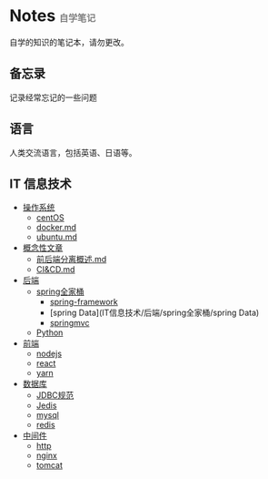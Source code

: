 # Notes <font size=3 color=grey> 自学笔记 </font>

自学的知识的笔记本，请勿更改。

## 备忘录

记录经常忘记的一些问题



## 语言

人类交流语言，包括英语、日语等。



##  IT 信息技术

+  [操作系统](IT信息技术/操作系统)
    +  [centOS](IT信息技术/操作系统/centOS) 
    +  [docker.md](IT信息技术/操作系统/docker.md) 
    +  [ubuntu.md](IT信息技术/操作系统/ubuntu.md) 
+  [概念性文章](IT信息技术/概念性文章) 
    +  [前后端分离概述.md](IT信息技术/概念性文章/前后端分离概述.md) 
    +  [CI&CD.md](IT信息技术/概念性文章/CI&CD.md) 
+  [后端](IT信息技术/后端) 
    +  [spring全家桶](IT信息技术/后端/spring全家桶) 
        +  [spring-framework](IT信息技术/后端/spring全家桶/spring-framework) 
        +  [spring Data](IT信息技术/后端/spring全家桶/spring Data) 
        +  [springmvc](IT信息技术/后端/spring全家桶/springmvc) 
    +  [Python](IT信息技术/后端/Python) 
+  [前端](IT信息技术/前端)
    +  [nodejs](IT信息技术/前端/nodejs) 
    +  [react](IT信息技术/前端/react) 
    +  [yarn](IT信息技术/前端/yarn) 
+  [数据库](IT信息技术/数据库) 
    +  [JDBC规范](IT信息技术/数据库/JDBC规范) 
    +  [Jedis](IT信息技术/数据库/Jedis) 
    +  [mysql](IT信息技术/数据库/mysql) 
    +  [redis](IT信息技术/数据库/redis) 
+  [中间件](IT信息技术/中间件) 
    +  [http](IT信息技术/中间件/http) 
    +  [nginx](IT信息技术/中间件/nginx) 
    +  [tomcat](IT信息技术/中间件/tomcat) 

